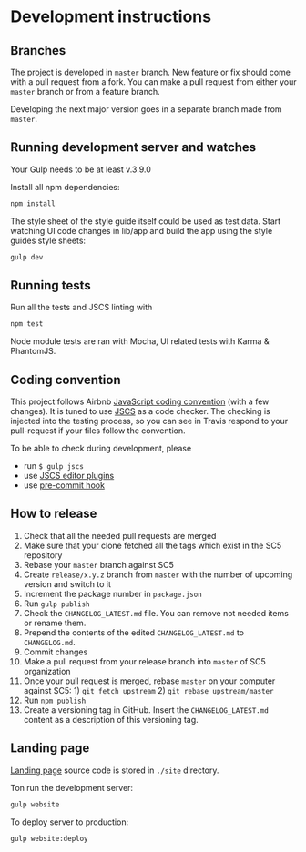 # Development instructions

## Branches

The project is developed in `master` branch.
New feature or fix should come with a pull request from a fork.
You can make a pull request from either your `master` branch or from a feature branch.

Developing the next major version goes in a separate branch made from `master`.

## Running development server and watches

Your Gulp needs to be at least v.3.9.0

Install all npm dependencies:

```sh
npm install
```

The style sheet of the style guide itself could be used as test data.
Start watching UI code changes in lib/app and build the app using the style guides style sheets:

```sh
gulp dev
```

## Running tests

Run all the tests and JSCS linting with

```sh
npm test
```

Node module tests are ran with Mocha, UI related tests with Karma & PhantomJS.

## Coding convention

This project follows Airbnb [JavaScript coding convention](https://github.com/airbnb/javascript) (with a few changes).
It is tuned to use [JSCS](http://jscs.info/) as a code checker.
The checking is injected into the testing process,
so you can see in Travis respond to your pull-request
if your files follow the convention.

To be able to check during development, please

* run `$ gulp jscs`
* use [JSCS editor plugins](https://github.com/jscs-dev/node-jscs#friendly-packages)
* use [pre-commit hook](https://github.com/SC5/sc5-configurations/tree/master/.githooks/pre-commit)

## How to release

1. Check that all the needed pull requests are merged
1. Make sure that your clone fetched all the tags which exist in the SC5 repository
1. Rebase your `master` branch against SC5
1. Create `release/x.y.z` branch from `master`  with the number of upcoming version and switch to it
1. Increment the package number in `package.json`
1. Run `gulp publish`
1. Check the `CHANGELOG_LATEST.md` file. You can remove not needed items or rename them.
1. Prepend the contents of the edited `CHANGELOG_LATEST.md` to `CHANGELOG.md`.
1. Commit changes
1. Make a pull request from your release branch into `master` of SC5 organization
1. Once your pull request is merged, rebase `master` on your computer against SC5: 1) `git fetch upstream` 2) `git
   rebase upstream/master`
1. Run `npm publish`
1. Create a versioning tag in GitHub. Insert the `CHANGELOG_LATEST.md` content as a description of this versioning tag.

## Landing page

[Landing page](http://styleguide.sc5.io/) source code is stored in `./site` directory.

Ton run the development server:

```sh
gulp website
```

To deploy server to production:

```sh
gulp website:deploy
```
